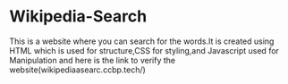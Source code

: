# Wikipedia-Search

This is a website where you can search for the words.It is created using HTML which is used for structure,CSS for styling,and Javascript used for Manipulation and here is the link to verify the website(wikipediaasearc.ccbp.tech/)